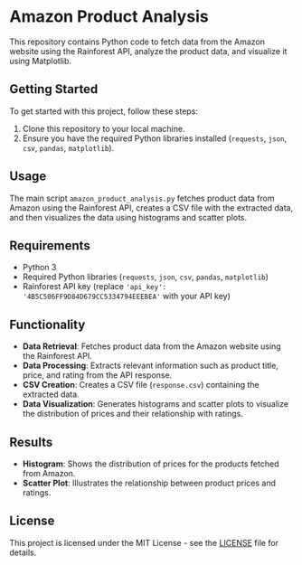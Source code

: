 # Amazon Product Analysis

This repository contains Python code to fetch data from the Amazon website using the Rainforest API, analyze the product data, and visualize it using Matplotlib.

## Getting Started

To get started with this project, follow these steps:

1. Clone this repository to your local machine.
2. Ensure you have the required Python libraries installed (`requests`, `json`, `csv`, `pandas`, `matplotlib`).

## Usage

The main script `amazon_product_analysis.py` fetches product data from Amazon using the Rainforest API, creates a CSV file with the extracted data, and then visualizes the data using histograms and scatter plots.

## Requirements

- Python 3
- Required Python libraries (`requests`, `json`, `csv`, `pandas`, `matplotlib`)
- Rainforest API key (replace `'api_key': '4B5C506FF9D84D679CC5334794EEEBEA'` with your API key)

## Functionality

- **Data Retrieval**: Fetches product data from the Amazon website using the Rainforest API.
- **Data Processing**: Extracts relevant information such as product title, price, and rating from the API response.
- **CSV Creation**: Creates a CSV file (`response.csv`) containing the extracted data.
- **Data Visualization**: Generates histograms and scatter plots to visualize the distribution of prices and their relationship with ratings.

## Results

- **Histogram**: Shows the distribution of prices for the products fetched from Amazon.
- **Scatter Plot**: Illustrates the relationship between product prices and ratings.

## License

This project is licensed under the MIT License - see the [LICENSE](LICENSE) file for details.
